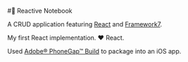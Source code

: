 #:memo: Reactive Notebook

A CRUD application featuring
[React](https://github.com/facebook/react)
and
[Framework7](https://github.com/nolimits4web/framework7/).

My first React implementation. :heart: React.

Used
[Adobe&reg; PhoneGap&trade; Build](https://build.phonegap.com/)
to package into an iOS app.
